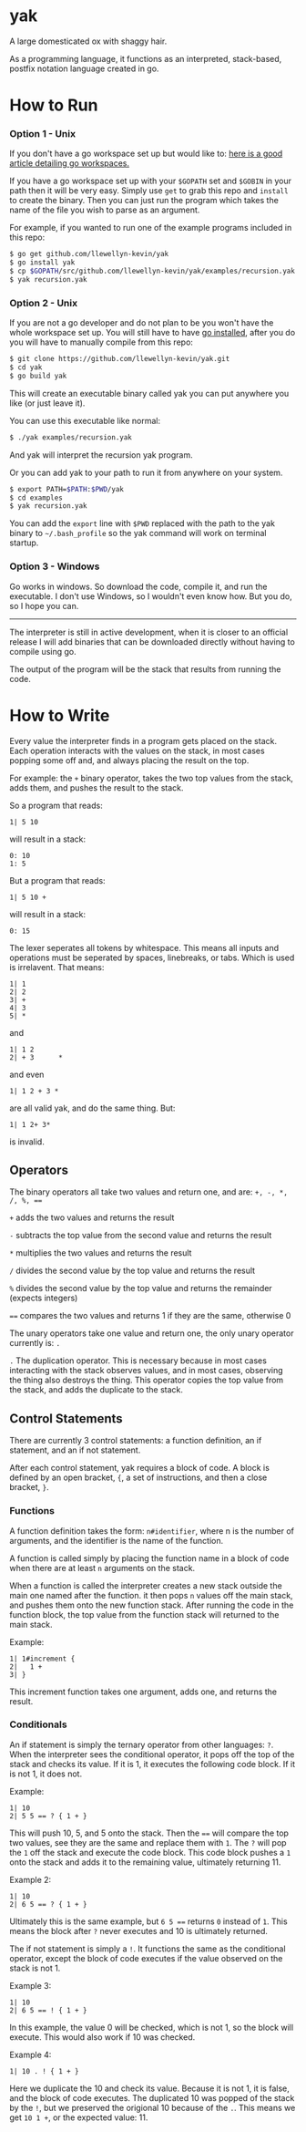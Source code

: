 # yak
A large domesticated ox with shaggy hair.

As a programming language, it functions as an interpreted, 
stack-based, postfix notation language created in go. 

# How to Run 

### Option 1 - Unix 
If you don't have a go workspace set up but would like to: 
[here is a good article detailing go workspaces.](https://medium.com/rungo/working-in-go-workspace-3b0576e0534a)

If you have a go workspace set up with your `$GOPATH`
set and `$GOBIN` in your path then it will be very easy. 
Simply use `get` to grab this repo and `install` to create 
the binary. Then you can just run the program which takes 
the name of the file you wish to parse as an argument.

For example, if you wanted to run one of the example programs
included in this repo:

```bash
$ go get github.com/llewellyn-kevin/yak 
$ go install yak 
$ cp $GOPATH/src/github.com/llewellyn-kevin/yak/examples/recursion.yak .
$ yak recursion.yak
```

### Option 2 - Unix
If you are not a go developer and do not plan to be you 
won't have the whole workspace set up. You will still have 
to have [go installed](https://golang.org/doc/install), after 
you do you will have to manually compile from this repo:

```bash 
$ git clone https://github.com/llewellyn-kevin/yak.git
$ cd yak 
$ go build yak
```

This will create an executable binary called yak you can 
put anywhere you like (or just leave it).

You can use this executable like normal: 
```bash 
$ ./yak examples/recursion.yak
```
And yak will interpret the recursion yak program. 

Or you can add yak to your path to run it from anywhere on 
your system. 
```bash 
$ export PATH=$PATH:$PWD/yak 
$ cd examples 
$ yak recursion.yak
```
You can add the `export` line with `$PWD` replaced with the 
path to the yak binary to `~/.bash_profile` so the yak 
command will work on terminal startup. 

### Option 3 - Windows
Go works in windows. So download the code, compile it, 
and run the executable. I don't use Windows, so I wouldn't 
even know how. But you do, so I hope you can.

--------------------------------------------------------------------------------
The interpreter is still in active development, when it is 
closer to an official release I will add binaries that can
be downloaded directly without having to compile using go.

The output of the program will be the stack that results 
from running the code. 

# How to Write
Every value the interpreter finds in a program gets placed 
on the stack. Each operation interacts with the values on 
the stack, in most cases popping some off and, and always
placing the result on the top. 

For example: the `+` binary operator, takes the two top
values from the stack, adds them, and pushes the result to 
the stack. 

So a program that reads: 
```
1| 5 10
```
will result in a stack:
```
0: 10
1: 5
``` 

But a program that reads:
```
1| 5 10 +
``` 
will result in a stack:
```
0: 15
```

The lexer seperates all tokens by whitespace. This means 
all inputs and operations must be seperated by spaces, 
linebreaks, or tabs. Which is used is irrelavent. That 
means:

```
1| 1 
2| 2
3| +
4| 3
5| *
```
and 
```
1| 1 2
2| + 3      *
``` 
and even
```
1| 1 2 + 3 *
```
are all valid yak, and do the same thing. But:
```
1| 1 2+ 3* 
```
is invalid. 


## Operators
The binary operators all take two values and return one, 
and are: `+, -, *, /, %, ==`

`+` adds the two values and returns the result 

`-` subtracts the top value from the second value and 
returns the result

`*` multiplies the two values and returns the result 

`/` divides the second value by the top value and returns 
the result 

`%` divides the second value by the top value and returns 
the remainder (expects integers)

`==` compares the two values and returns 1 if they are the 
same, otherwise 0 

The unary operators take one value and return one, the only 
unary operator currently is: `.` 

`.` The duplication operator. This is necessary because 
in most cases interacting with the stack observes values, 
and in most cases, observing the thing also destroys the 
thing. This operator copies the top value from the stack, 
and adds the duplicate to the stack. 

## Control Statements
There are currently 3 control statements: a function 
definition, an if statement, and an if not statement. 

After each control statement, yak requires a block of code. 
A block is defined by an open bracket, `{`, a set of 
instructions, and then a close bracket, `}`. 

### Functions
A function definition takes the form: `n#identifier`, where
n is the number of arguments, and the identifier is the name 
of the function. 

A function is called simply by placing the function name 
in a block of code when there are at least `n` arguments on 
the stack. 

When a function is called the interpreter creates a new 
stack outside the main one named after the function. 
it then pops `n` values off the main stack, and pushes them 
onto the new function stack. After running the code in the 
function block, the top value from the function stack will 
returned to the main stack.

Example: 
```
1| 1#increment {
2|   1 +
3| }
```
This increment function takes one argument, adds one, 
and returns the result. 

### Conditionals
An if statement is simply the ternary operator from 
other languages: `?`. When the interpreter sees the 
conditional operator, it pops off the top of the stack 
and checks its value. If it is 1, it executes the following
code block. If it is not 1, it does not. 

Example: 
```
1| 10
2| 5 5 == ? { 1 + }
```
This will push 10, 5, and 5 onto the stack. Then the `==`
will compare the top two values, see they are the same and 
replace them with `1`. The `?` will pop the `1` off the 
stack and execute the code block. This code block pushes 
a `1` onto the stack and adds it to the remaining value,
ultimately returning 11.

Example 2:
```
1| 10
2| 6 5 == ? { 1 + }
```
Ultimately this is the same example, but `6 5 ==`
returns `0` instead of `1`. This means the block after 
`?` never executes and 10 is ultimately returned.

The if not statement is simply a `!`. It functions the same 
as the conditional operator, except the block of code 
executes if the value observed on the stack is not 1.

Example 3:
```
1| 10
2| 6 5 == ! { 1 + }
```
In this example, the value 0 will be checked, which is 
not 1, so the block will execute. This would also work if 
10 was checked. 

Example 4: 
```
1| 10 . ! { 1 + }
```
Here we duplicate the 10 and check its value. Because it 
is not 1, it is false, and the block of code executes. 
The duplicated 10 was popped of the stack by the `!`,
but we preserved the origional 10 because of the `.`. 
This means we get `10 1 +`, or the expected value: 11.
